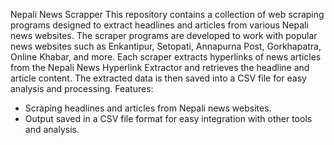 Nepali News Scrapper
This repository contains a collection of web scraping programs designed to extract headlines and articles from various Nepali news websites. 
The scraper programs are developed to work with popular news websites such as Enkantipur, Setopati, Annapurna Post, Gorkhapatra, Online Khabar, and more.
Each scraper extracts hyperlinks of news articles from the Nepali News Hyperlink Extractor and retrieves the headline and article content. The extracted data is then saved into a CSV file for easy analysis and processing.
Features:
- Scraping headlines and articles from Nepali news websites.
- Output saved in a CSV file format for easy integration with other tools and analysis.

